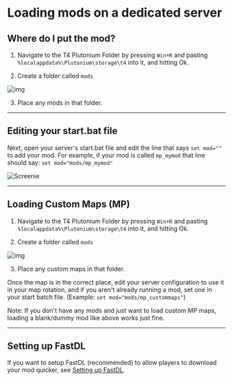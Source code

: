 # Loading mods on a dedicated server

## Where do I put the mod?

1. Navigate to the T4 Plutonium Folder by pressing `Win+R` and pasting `%localappdata%\Plutonium\storage\t4` into it, and hitting Ok.

2. Create a folder called `mods`

![img](https://i.imgur.com/Zzpf3O5.png)

3. Place any mods in that folder.

<!--

We support both the vanilla game folder and the Plutonium folder for mod loading.

You can place your mod in either of these places:

* `%localappdata%\Activision\CoDWaW\mods`

* `%localappdata%\Plutonium\storage\t4\mods`  \*Recommended\*

-->

---

## Editing your start.bat file

Next, open your server's start.bat file and edit the line that says `set mod=""` to add your mod. For example, if your mod is called `mp_mymod` that line should say: `set mod="mods/mp_mymod"`

![Screenie](https://i.imgur.com/O3nMhCZ.png)

---

## Loading Custom Maps (MP)

1. Navigate to the T4 Plutonium Folder by pressing `Win+R` and pasting `%localappdata%\Plutonium\storage\t4` into it, and hitting Ok.

2. Create a folder called `mods`

![img](https://i.imgur.com/Zzpf3O5.png)

3. Place any custom maps in that folder.

<!--

We support both the vanilla game folder and the Plutonium folder for loading custom multiplayer maps.

You can place your mod in either of these places:

`%localappdata%\Activision\CoDWaW\usermaps`

`%localappdata%\Plutonium\storage\t4\usermaps`  \*Recommended\*

-->

Once the map is in the correct place, edit your server configuration to use it in your map rotation, and if you aren't already running a mod, set one in your start batch file. (Example: `set mod="mods/mp_custommaps"`)

Note: If you don't have any mods and just want to load custom MP maps, loading a blank/dummy mod like above works just fine.

---

## Setting up FastDL

If you want to setup FastDL (recommended) to allow players to download your mod quicker, see [Setting up FastDL](/docs/server/t4/fastdl).